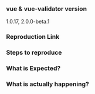 <!--
Thank you for contributing! Please carefully read the following before opening your issue.

Got a question?
===============
The issue list of this repo is **exclusively** for bug reports and feature requests. For simple questions, please use the following resources:

- Read the docs: https://github.com/vuejs/vue-validator/blob/dev/README.md
- Ask in the Gitter chat room: https://gitter.im/vuejs/vue
- Ask on the forums: http://forum.vuejs.org/
- Look for/ask questions on stack overflow: https://stackoverflow.com/questions/ask?tags=vue-validator.js

Reporting a bug?
================
- Try to search for your issue, it may have already been answered or even fixed in the development branch.

- Check if the issue is reproducible with the latest stable version of Vue. If you are using a pre-release, please indicate the specific version you are using.

- It is recommended that you make a JSFiddle/JSBin/Codepen to demonstrate your issue. You could start with [this template](http://jsfiddle.net/5sH6A/) that already includes the latest version of Vue.

- For bugs that involves build setups, you can create a reproduction repository with steps in the README.

- If your issue is resolved but still open, don’t hesitate to close it. In case you found a solution by yourself, it could be helpful to explain how you fixed it.

Have a feature request?
=======================
Remove the template from below and provide thoughtful commentary *and code samples* on what this feature means for your product. What will it allow you to do that you can't do today? How will it make current work-arounds straightforward? What potential bugs and edge cases does it help to avoid? etc. Please keep it product-centric.
-->

<!-- BUG REPORT TEMPLATE -->
### vue & vue-validator version
1.0.17, 2.0.0-beta.1

### Reproduction Link
<!-- A minimal JSBin, JSFiddle, Codepen, or a GitHub reprository that can reproduce the bug. -->

### Steps to reproduce

### What is Expected?

### What is actually happening?
